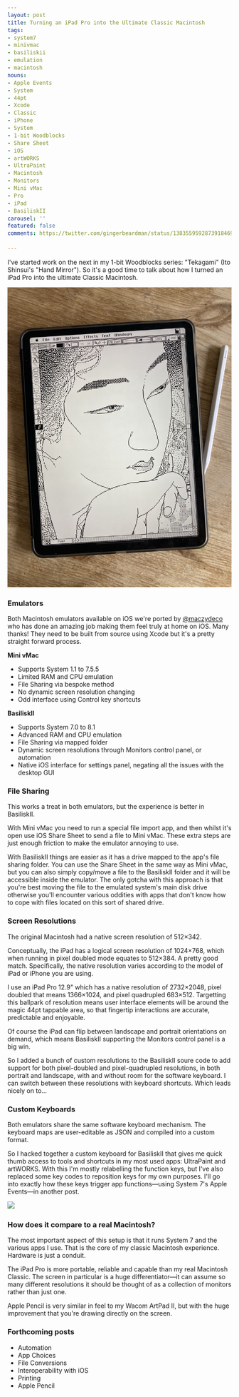 ```yaml
---
layout: post
title: Turning an iPad Pro into the Ultimate Classic Macintosh
tags:
- system7
- minivmac
- basiliskii
- emulation
- macintosh
nouns:
- Apple Events
- System
- 44pt
- Xcode
- Classic
- iPhone
- System
- 1-bit Woodblocks
- Share Sheet
- iOS
- artWORKS
- UltraPaint
- Macintosh
- Monitors
- Mini vMac
- Pro
- iPad
- BasiliskII
carousel: ''
featured: false
comments: https://twitter.com/gingerbeardman/status/1383559592873918469

---
```

I've started work on the next in my 1-bit Woodblocks series: "Tekagami" (Ito Shinsui's "Hand Mirror"). So it's a good time to talk about how I turned an iPad Pro into the ultimate Classic Macintosh.

![](/images/6547d0cb-447f-4373-92c3-a23eac7acb51.jpeg)

### Emulators

Both Macintosh emulators available on iOS we're ported by [@maczydeco](https://Twitter.com/maczydeco "@maczydeco") who has done an amazing job making them feel truly at home on iOS. Many thanks! They need to be built from source using Xcode but it's a pretty straight forward process.

**Mini vMac**

* Supports System 1.1 to 7.5.5
* Limited RAM and CPU emulation
* File Sharing via bespoke method
* No dynamic screen resolution changing
* Odd interface using Control key shortcuts

**BasiliskII**

* Supports System 7.0 to 8.1
* Advanced RAM and CPU emulation
* File Sharing via mapped folder
* Dynamic screen resolutions through Monitors control panel, or automation
* Native iOS interface for settings panel, negating all the issues with the desktop GUI

### File Sharing

This works a treat in both emulators, but the experience is better in BasiliskII.

With Mini vMac you need to run a special file import app, and then whilst it's open use iOS Share Sheet to send a file to Mini vMac. These extra steps are just enough friction to make the emulator annoying to use.

With BasiliskII things are easier as it has a drive mapped to the app's file sharing folder. You can use the Share Sheet in the same way as Mini vMac, but you can also simply copy/move a file to the BasiliskII folder and it will be accessible inside the emulator. The only gotcha with this approach is that you're best moving the file to the emulated system's main disk drive otherwise you'll encounter various oddities with apps that don't know how to cope with files located on this sort of shared drive.

### Screen Resolutions

The original Macintosh had a native screen resolution of 512×342.

Conceptually, the iPad has a logical screen resolution of 1024×768, which when running in pixel doubled mode equates to 512×384. A pretty good match. Specifically, the native resolution varies according to the model of iPad or iPhone you are using.

I use an iPad Pro 12.9" which has a native resolution of 2732×2048, pixel doubled that means 1366×1024, and pixel quadrupled 683×512. Targetting this ballpark of resolution means user interface elements will be around the magic 44pt tappable area, so that fingertip interactions are accurate, predictable and enjoyable.

Of course the iPad can flip between landscape and portrait orientations on demand, which means BasiliskII supporting the Monitors control panel is a big win.

So I added a bunch of custom resolutions to the BasiliskII soure code to add support for both pixel-doubled and pixel-quadrupled resolutions, in both portrait and landscape, with and without room for the software keyboard. I can switch between these resolutions with keyboard shortcuts. Which leads nicely on to...

### Custom Keyboards

Both emulators share the same software keyboard mechanism. The keyboard maps are user-editable as JSON and compiled into a custom format.

So I hacked together a custom keyboard for BasiliskII that gives me quick thumb access to tools and shortcuts in my most used apps: UltraPaint and artWORKS. With this I'm mostly relabelling the function keys, but I've also replaced some key codes to reposition keys for my own purposes. I'll go into exactly how these keys trigger app functions—using System 7's Apple Events—in another post.

![](https://pbs.twimg.com/media/Ex96lH3WUAEJQyX.jpg)

### How does it compare to a real Macintosh?

The most important aspect of this setup is that it runs System 7 and the various apps I use. That is the core of my classic Macintosh experience. Hardware is just a conduit. 

The iPad Pro is more portable, reliable and capable than my real Macintosh Classic. The screen in particular is a huge differentiator—it can assume so many different resolutions it should be thought of as a collection of monitors rather than just one.

Apple Pencil is very similar in feel to my Wacom ArtPad II, but with the huge improvement that you're drawing directly on the screen.

### Forthcoming posts

* Automation
* App Choices
* File Conversions
* Interoperability with iOS
* Printing
* Apple Pencil